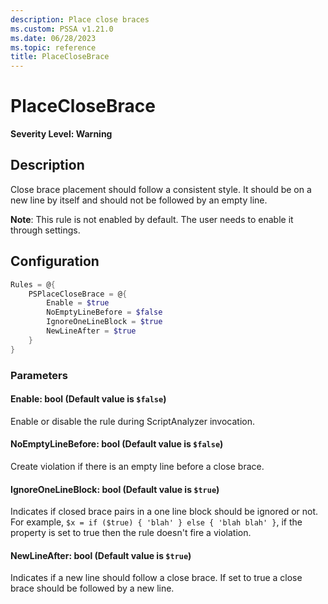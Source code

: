 ```yaml
---
description: Place close braces
ms.custom: PSSA v1.21.0
ms.date: 06/28/2023
ms.topic: reference
title: PlaceCloseBrace
---
```

# PlaceCloseBrace

**Severity Level: Warning**

## Description

Close brace placement should follow a consistent style. It should be on a new line by itself and
should not be followed by an empty line.

**Note**: This rule is not enabled by default. The user needs to enable it through settings.

## Configuration

```powershell
Rules = @{
    PSPlaceCloseBrace = @{
        Enable = $true
        NoEmptyLineBefore = $false
        IgnoreOneLineBlock = $true
        NewLineAfter = $true
    }
}
```

### Parameters

#### Enable: bool (Default value is `$false`)

Enable or disable the rule during ScriptAnalyzer invocation.

#### NoEmptyLineBefore: bool (Default value is `$false`)

Create violation if there is an empty line before a close brace.

#### IgnoreOneLineBlock: bool (Default value is `$true`)

Indicates if closed brace pairs in a one line block should be ignored or not. For example,
`$x = if ($true) { 'blah' } else { 'blah blah' }`, if the property is set to true then the rule
doesn't fire a violation.

#### NewLineAfter: bool (Default value is `$true`)

Indicates if a new line should follow a close brace. If set to true a close brace should be followed
by a new line.
